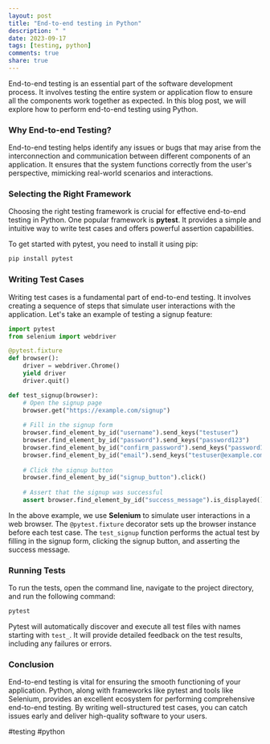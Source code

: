 ```yaml
---
layout: post
title: "End-to-end testing in Python"
description: " "
date: 2023-09-17
tags: [testing, python]
comments: true
share: true
---
```


End-to-end testing is an essential part of the software development process. It involves testing the entire system or application flow to ensure all the components work together as expected. In this blog post, we will explore how to perform end-to-end testing using Python.

### Why End-to-end Testing?

End-to-end testing helps identify any issues or bugs that may arise from the interconnection and communication between different components of an application. It ensures that the system functions correctly from the user's perspective, mimicking real-world scenarios and interactions.

### Selecting the Right Framework

Choosing the right testing framework is crucial for effective end-to-end testing in Python. One popular framework is **pytest**. It provides a simple and intuitive way to write test cases and offers powerful assertion capabilities.

To get started with pytest, you need to install it using pip:

```python
pip install pytest
```

### Writing Test Cases

Writing test cases is a fundamental part of end-to-end testing. It involves creating a sequence of steps that simulate user interactions with the application. Let's take an example of testing a signup feature:

```python
import pytest
from selenium import webdriver

@pytest.fixture
def browser():
    driver = webdriver.Chrome()
    yield driver
    driver.quit()

def test_signup(browser):
    # Open the signup page
    browser.get("https://example.com/signup")
    
    # Fill in the signup form
    browser.find_element_by_id("username").send_keys("testuser")
    browser.find_element_by_id("password").send_keys("password123")
    browser.find_element_by_id("confirm_password").send_keys("password123")
    browser.find_element_by_id("email").send_keys("testuser@example.com")
    
    # Click the signup button
    browser.find_element_by_id("signup_button").click()
    
    # Assert that the signup was successful
    assert browser.find_element_by_id("success_message").is_displayed()

```

In the above example, we use **Selenium** to simulate user interactions in a web browser. The `@pytest.fixture` decorator sets up the browser instance before each test case. The `test_signup` function performs the actual test by filling in the signup form, clicking the signup button, and asserting the success message.

### Running Tests

To run the tests, open the command line, navigate to the project directory, and run the following command:

```bash
pytest
```

Pytest will automatically discover and execute all test files with names starting with `test_`. It will provide detailed feedback on the test results, including any failures or errors.

### Conclusion

End-to-end testing is vital for ensuring the smooth functioning of your application. Python, along with frameworks like pytest and tools like Selenium, provides an excellent ecosystem for performing comprehensive end-to-end testing. By writing well-structured test cases, you can catch issues early and deliver high-quality software to your users.

#testing #python